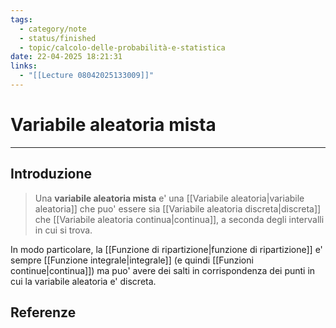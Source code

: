 ```yaml
---
tags:
  - category/note
  - status/finished
  - topic/calcolo-delle-probabilità-e-statistica
date: 22-04-2025 18:21:31
links:
  - "[[Lecture 08042025133009]]"
---
```

# Variabile aleatoria mista
---
## Introduzione
> Una **variabile aleatoria mista** e' una [[Variabile aleatoria|variabile aleatoria]] che puo' essere sia [[Variabile aleatoria discreta|discreta]] che [[Variabile aleatoria continua|continua]], a seconda degli intervalli in cui si trova.

In modo particolare, la [[Funzione di ripartizione|funzione di ripartizione]] e' sempre [[Funzione integrale|integrale]] (e quindi [[Funzioni continue|continua]]) ma puo' avere dei salti in corrispondenza dei punti in cui la variabile aleatoria e' discreta.

## Referenze